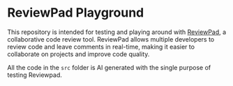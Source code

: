 # ReviewPad Playground

This repository is intended for testing and playing around with [ReviewPad](https://reviewpad.com/), a collaborative code review tool. ReviewPad allows multiple developers to review code and leave comments in real-time, making it easier to collaborate on projects and improve code quality.

All the code in the `src` folder is AI generated with the single purpose of testing Reviewpad.
